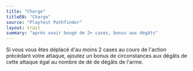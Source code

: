 ```yaml
---
title: "Charge"
titleEN: "Charge"
source: "Playtest Pathfinder"
layout: trait
summary: "après avoir bougé de 2+ cases, bonus aux dégâts"
---
```


Si vous vous êtes déplacé d'au moins 2 cases au cours de l'action précédant votre attaque, ajoutez un bonus de circonstances aux dégâts de cette attaque égal au nombre de dé de dégâts de l'arme.
